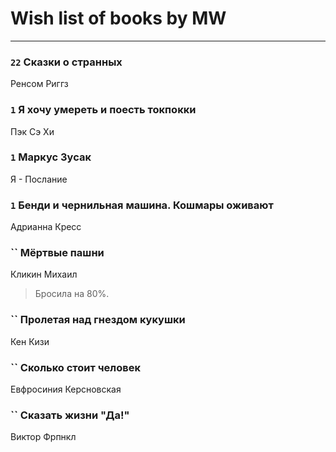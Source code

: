 # Wish list of books by MW
---

### `22` Сказки о странных
Ренсом Риггз

### `1` Я хочу умереть и поесть токпокки
Пэк Сэ Хи

### `1` Маркус Зусак
Я - Послание

### `1` Бенди и чернильная машина. Кошмары оживают
Адрианна Кресс

### `` Мёртвые пашни
Кликин Михаил
> Бросила на 80%.

### `` Пролетая над гнездом кукушки
Кен Кизи

### `` Сколько стоит человек
Евфросиния Керсновская

### `` Сказать жизни "Да!"
Виктор Фрпнкл

